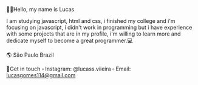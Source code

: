 👋🏻Hello, my name is Lucas 

I am studying javascript, html and css, i finished my college and i'm focusing on javascript, i didn't work in programming but i have experience with some projects that are in my profile, i'm willing to learn more and dedicate myself to become a great programmer.💻

🌎 São Paulo Brazil

💬Get in touch
▫ Instagram: @lucass.viieira
▫ Email: lucasgomes114@gmail.com
